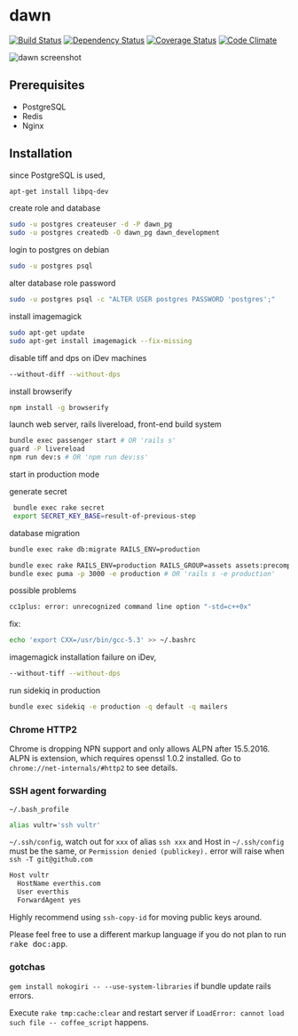 # dawn

[![Build Status](https://travis-ci.org/everthis/dawn.svg?branch=master)](https://travis-ci.org/everthis/dawn)
[![Dependency Status](https://gemnasium.com/badges/github.com/everthis/dawn.svg)](https://gemnasium.com/github.com/everthis/dawn)
[![Coverage Status](https://coveralls.io/repos/github/everthis/dawn/badge.svg?branch=master)](https://coveralls.io/github/everthis/dawn?branch=master)
[![Code Climate](https://codeclimate.com/github/everthis/dawn/badges/gpa.svg)](https://codeclimate.com/github/everthis/dawn)

![dawn screenshot](https://github.com/everthis/dawn-ror/raw/master/screenshot.png "dawn screenshot")

## Prerequisites
* PostgreSQL
* Redis
* Nginx

## Installation

since PostgreSQL is used,

```bash
apt-get install libpq-dev
```

create role and database

```bash
sudo -u postgres createuser -d -P dawn_pg
sudo -u postgres createdb -O dawn_pg dawn_development
```
login to postgres on debian 
```bash
sudo -u postgres psql
```

alter database role password

```bash
sudo -u postgres psql -c "ALTER USER postgres PASSWORD 'postgres';"
```

install imagemagick

```bash
sudo apt-get update
sudo apt-get install imagemagick --fix-missing
```
disable tiff and dps on iDev machines
```bash
--without-diff --without-dps
```

install browserify 
```bash
npm install -g browserify
```
launch web server, rails livereload, front-end build system

```bash
bundle exec passenger start # OR 'rails s'
guard -P livereload
npm run dev:s # OR 'npm run dev:ss'
```

start in production mode

generate secret

```bash
 bundle exec rake secret
 export SECRET_KEY_BASE=result-of-previous-step
```
database migration

```bash
bundle exec rake db:migrate RAILS_ENV=production
```

```bash
bundle exec rake RAILS_ENV=production RAILS_GROUP=assets assets:precompile
bundle exec puma -p 3000 -e production # OR 'rails s -e production'
```
possible problems

```bash
cc1plus: error: unrecognized command line option "-std=c++0x"
```
fix:
```bash
echo 'export CXX=/usr/bin/gcc-5.3' >> ~/.bashrc
```

imagemagick installation failure on iDev, 
```bash
--without-tiff --without-dps
```

run sidekiq in production
```bash
bundle exec sidekiq -e production -q default -q mailers
```

### Chrome HTTP2 

Chrome is dropping NPN support and only allows ALPN after 15.5.2016. ALPN is extension, which requires openssl 1.0.2 installed.
Go to `chrome://net-internals/#http2` to see details.

### SSH agent forwarding

`~/.bash_profile`
```bash
alias vultr='ssh vultr'
```

`~/.ssh/config`, watch out for `xxx` of alias `ssh xxx` and Host in `~/.ssh/config` must be the same, or `Permission denied (publickey).` error will raise when `ssh -T git@github.com`
```bash
Host vultr
  HostName everthis.com
  User everthis
  ForwardAgent yes
```
Highly recommend using `ssh-copy-id` for moving public keys around.

Please feel free to use a different markup language if you do not plan to run
<tt>rake doc:app</tt>.

### gotchas

`gem install nokogiri -- --use-system-libraries` if bundle update rails errors.

Execute `rake tmp:cache:clear` and restart server if `LoadError: cannot load such file -- coffee_script` happens.
